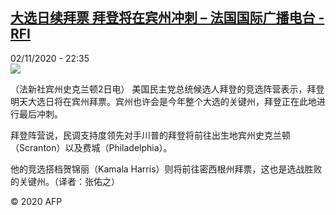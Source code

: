 <!--1604357773000-->
[大选日续拜票 拜登将在宾州冲刺 – 法国国际广播电台 - RFI](http://www.rfi.fr//cn/contenu/20201102-%E5%A4%A7%E9%80%89%E6%97%A5%E7%BB%AD%E6%8B%9C%E7%A5%A8-%E6%8B%9C%E7%99%BB%E5%B0%86%E5%9C%A8%E5%AE%BE%E5%B7%9E%E5%86%B2%E5%88%BA)
------

<div>02/11/2020 - 22:35</div><img src="https://s.rfi.fr/media/display/f754ddfc-1d56-11eb-a432-005056bff430/w:310/p:16x9/int0003b.201103053502.jpg"><div class="t-content__body u-clearfix"><p>（法新社宾州史克兰顿2日电）    美国民主党总统候选人拜登的竞选阵营表示，拜登明天大选日将在宾州拜票。宾州也许会是今年整个大选的关键州，拜登正在此地进行最后冲刺。</p><p>    拜登阵营说，民调支持度领先对手川普的拜登将前往出生地宾州史克兰顿（Scranton）以及费城（Philadelphia）。</p><p>    他的竞选搭档贺锦丽（Kamala Harris）则将前往密西根州拜票，这也是选战胜败的关键州。（译者：张佑之）</p><p class="t-copyright">© 2020 AFP</p>        </div>
